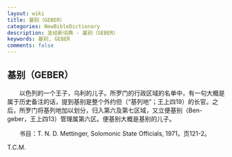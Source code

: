 ```yaml
---
layout: wiki
title: 基别（GEBER）
categories: NewBibleDictionary
description: 圣经新词典 - 基别（GEBER）
keywords: 基别, GEBER
comments: false
---
```


## 基别（GEBER）

　　以色列的一个王子，乌利的儿子。所罗门的行政区域的名单中，有一句大概是属于历史备注的话，提到基别是整个外约但（“基列地”；王上四19）的长官。之后，所罗门将基列地加以划分，归入第六及第七区域，又立便基别（Ben-geber，王上四13）管理属第六区。便基别大概是基别的儿子。

　　书目：T. N. D. Mettinger, Solomonic State Officials, 1971，页121-2。

T.C.M.








